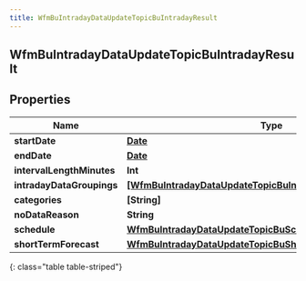 ```yaml
---
title: WfmBuIntradayDataUpdateTopicBuIntradayResult
---
```

## WfmBuIntradayDataUpdateTopicBuIntradayResult

## Properties

|Name | Type | Description | Notes|
|------------ | ------------- | ------------- | -------------|
| **startDate** | [**Date**](Date.html) |  | [optional] |
| **endDate** | [**Date**](Date.html) |  | [optional] |
| **intervalLengthMinutes** | **Int** |  | [optional] |
| **intradayDataGroupings** | [**[WfmBuIntradayDataUpdateTopicBuIntradayDataGroup]**](WfmBuIntradayDataUpdateTopicBuIntradayDataGroup.html) |  | [optional] |
| **categories** | **[String]** |  | [optional] |
| **noDataReason** | **String** |  | [optional] |
| **schedule** | [**WfmBuIntradayDataUpdateTopicBuScheduleReference**](WfmBuIntradayDataUpdateTopicBuScheduleReference.html) |  | [optional] |
| **shortTermForecast** | [**WfmBuIntradayDataUpdateTopicBuShortTermForecastReference**](WfmBuIntradayDataUpdateTopicBuShortTermForecastReference.html) |  | [optional] |
{: class="table table-striped"}


